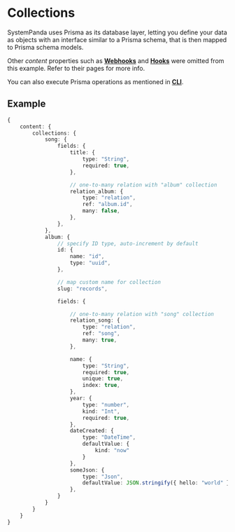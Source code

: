 # **Collections**
SystemPanda uses Prisma as its database layer, letting you define your data as objects with an interface similar to a Prisma schema, that is then mapped to Prisma schema models.

Other *content* properties such as [**Webhooks**](https://github.com/serhankileci/system-panda/blob/main/docs/webhooks.md) and [**Hooks**](https://github.com/serhankileci/system-panda/blob/main/docs/hooks.md) were omitted from this example. Refer to their pages for more info.

You can also execute Prisma operations as mentioned in [**CLI**](https://github.com/serhankileci/system-panda/blob/main/docs/cli.md).

## **Example**
```ts
{
    content: {
        collections: {
            song: {
                fields: {
                    title: {
                        type: "String",
                        required: true,
                    },

                    // one-to-many relation with "album" collection
                    relation_album: {
                        type: "relation",
                        ref: "album.id",
                        many: false,
                    },
                },
            },
            album: {
                // specify ID type, auto-increment by default
                id: {
                    name: "id",
                    type: "uuid",
                },

                // map custom name for collection
                slug: "records",

                fields: {

                    // one-to-many relation with "song" collection
                    relation_song: {
                        type: "relation",
                        ref: "song",
                        many: true,
                    },

                    name: {
                        type: "String",
                        required: true,
                        unique: true,
                        index: true,
                    },
                    year: {
                        type: "number",
                        kind: "Int",
                        required: true,
                    },
                    dateCreated: {
                        type: "DateTime",
                        defaultValue: {
                            kind: "now"
                        }
                    },
                    someJson: {
                        type: "Json",
                        defaultValue: JSON.stringify({ hello: "world" }),
                    },
                }
            }
        }
    }
}
```
